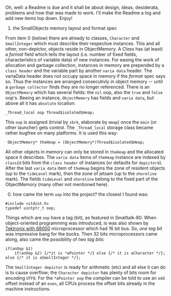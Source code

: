 Oh, well: a Readme is due and it shall be about design, ideas, desiderata, problems and how that was made to work. I'll make the Readme a log and add new items top down. Enjoy!

1. the SmallObjects memory layout and format spec

From item 0 (below) there are already to classes, `Character` and `SmallInteger` which must describe their respective instances. This and all other, non-depictor, objects reside in ObjectMemory. A _Class_ has (at least) a _format_ field which tells the layout (i.e. number of fixed fields, characteristics of variable data) of new instances. For easing the work of allocation and garbage collection, instances in memory are prepended by a `class header` and the variable part by another `varia data` header. The variaData header does not occupy space in memory if the _format_ spec says so. Thus the instances are arranged consecutivly in object memory -- until a `garbage collector` finds they are no longer referenced.
There is an `ObjectMemory` which has several fields: the `nil` oop, also the `true` and `false` oop's. Beeing an instance, `ObjectMemory` has fields and `varia data`, but above all it has `absolute` location:
```
_Thread_local oop Thread$isolated$Heap;
```
This `oop` is assigned (trivial by `sbrk`, elaborate by `mmap`) once the `main` (or other launcher) gets control. The `_Thread_local` storage class became rather bugfree on many platforms. It is used this way:
```
 ObjectMemory* theHeap = (ObjectMemory*)Thread$isolated$Heap;
```
All other objects in memory can only be stored in `theHeap` and the allocated space it describes. The  `varia data` items of `theHeap` instance are indexed by `classId` bits from the `class header` of instances (or defaults for `depictor`s). After the last `varia data` item of `theHeap` begins the zone of resident objects (up to the `tideLevel` mark), then the zone of jetsam (up to the `shoreline` mark). The fields `tideLevel` and `shoreline` belong to the fixed part of the ObjectMemory (many other not mentioned here).

0. how came the term `oop` into the project? the closest I found was:
```
#include <stdint.h>
typedef uintptr_t oop;
```
Things which are `oop` have a tag (bit), as featured in Smalltalk-80. When object-oriented programming was introduced, is was also shown by [Tektronix with 68000](https://retrocomputingforum.com/t/smalltalk-on-the-68000-by-tektronix) microprocessor which had 16 bit bus. So, _one tag bit_ was impressive bang for the bucks. Then 32 bits microprocessors came along, also came the possibility of _two tag bits_:
```
if(anOop &1)
	if(anOop &2) {/*it is *aPointer */} else {/* it is aCharacter */};
else {/* it is aSmallInteger */};
```
The `SmallInteger depictor` is ready for arithmetic (etc) and all else it can do is to cause overflow; the `Character depictor` has plenty of bits room for encoding `UTF8`. For the `*aPointer oop` the compiler can be told to use an `odd` offset instead of an `even`, all CPUs process the offset bits already in the machine instructions.
